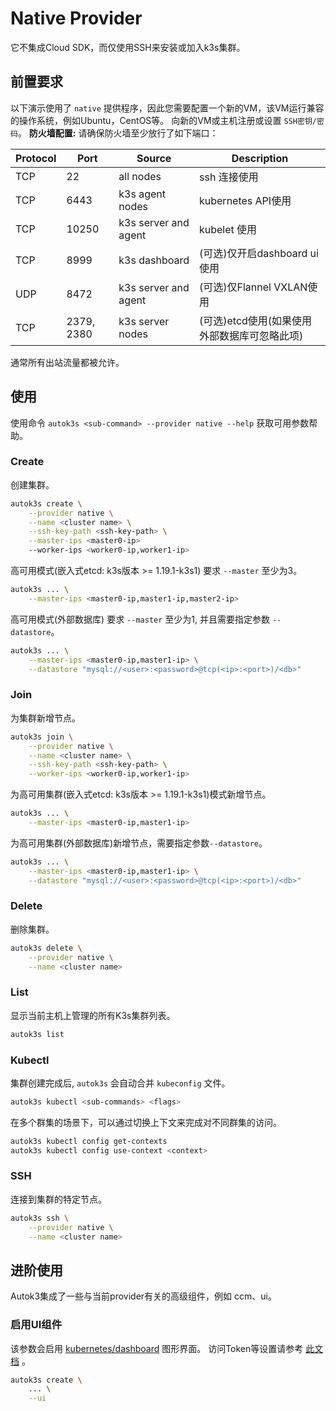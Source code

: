 # Native Provider
它不集成Cloud SDK，而仅使用SSH来安装或加入k3s集群。

## 前置要求
以下演示使用了 `native` 提供程序，因此您需要配置一个新的VM，该VM运行兼容的操作系统，例如Ubuntu，CentOS等。
向新的VM或主机注册或设置 `SSH密钥/密码`。
**防火墙配置:**
请确保防火墙至少放行了如下端口：

Protocol |  Port  | Source | Description
---|---|---|---|
TCP | 22 | all nodes | ssh 连接使用
TCP | 6443 | k3s agent nodes | kubernetes API使用
TCP | 10250 | k3s server and agent | kubelet 使用
TCP | 8999 | k3s dashboard | (可选)仅开启dashboard ui使用
UDP | 8472 | k3s server and agent | (可选)仅Flannel VXLAN使用
TCP | 2379, 2380 | k3s server nodes | (可选)etcd使用(如果使用外部数据库可忽略此项)

通常所有出站流量都被允许。

## 使用
使用命令 `autok3s <sub-command> --provider native --help` 获取可用参数帮助。

### Create
创建集群。
```bash
autok3s create \
    --provider native \
    --name <cluster name> \
    --ssh-key-path <ssh-key-path> \
    --master-ips <master0-ip>
    --worker-ips <worker0-ip,worker1-ip>
```

高可用模式(嵌入式etcd: k3s版本 >= 1.19.1-k3s1) 要求 `--master` 至少为3。
```bash
autok3s ... \
    --master-ips <master0-ip,master1-ip,master2-ip>
```

高可用模式(外部数据库) 要求 `--master` 至少为1, 并且需要指定参数 `--datastore`。
```bash
autok3s ... \
    --master-ips <master0-ip,master1-ip> \
    --datastore "mysql://<user>:<password>@tcp(<ip>:<port>)/<db>"
```

### Join
为集群新增节点。
```bash
autok3s join \
    --provider native \
    --name <cluster name> \
    --ssh-key-path <ssh-key-path> \
    --worker-ips <worker0-ip,worker1-ip>
```

为高可用集群(嵌入式etcd: k3s版本 >= 1.19.1-k3s1)模式新增节点。
```bash
autok3s ... \
    --master-ips <master0-ip,master1-ip>
```

为高可用集群(外部数据库)新增节点，需要指定参数`--datastore`。
```bash
autok3s ... \
    --master-ips <master0-ip,master1-ip> \
    --datastore "mysql://<user>:<password>@tcp(<ip>:<port>)/<db>"
```

### Delete
删除集群。
```bash
autok3s delete \
    --provider native \
    --name <cluster name>
```

### List
显示当前主机上管理的所有K3s集群列表。
```bash
autok3s list
```

### Kubectl
集群创建完成后, `autok3s` 会自动合并 `kubeconfig` 文件。
```bash
autok3s kubectl <sub-commands> <flags>
```

在多个群集的场景下，可以通过切换上下文来完成对不同群集的访问。
```bash
autok3s kubectl config get-contexts
autok3s kubectl config use-context <context>
```

### SSH
连接到集群的特定节点。
```bash
autok3s ssh \
    --provider native \
    --name <cluster name>
```
## 进阶使用
Autok3集成了一些与当前provider有关的高级组件，例如 ccm、ui。

### 启用UI组件
该参数会启用 [kubernetes/dashboard](https://github.com/kubernetes/dashboard) 图形界面。
访问Token等设置请参考 [此文档](https://github.com/kubernetes/dashboard/blob/master/docs/user/access-control/creating-sample-user.md) 。

```bash
autok3s create \
    ... \
    --ui
```
